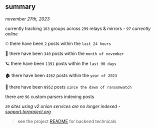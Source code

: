 
## summary
_november 27th, 2023_

currently tracking `163` groups across `299` relays & mirrors - _`97` currently online_

⏲ there have been `2` posts within the `last 24 hours`

🦈 there have been `340` posts within the `month of november`

🪐 there have been `1391` posts within the `last 90 days`

🏚 there have been `4262` posts within the `year of 2023`

🦕 there have been `8952` posts `since the dawn of ransomwatch`

there are `96` custom parsers indexing posts

_`20` sites using v2 onion services are no longer indexed - [support.torproject.org](https://support.torproject.org/onionservices/v2-deprecation/)_

> see the project [README](https://github.com/joshhighet/ransomwatch#ransomwatch--) for backend technicals
